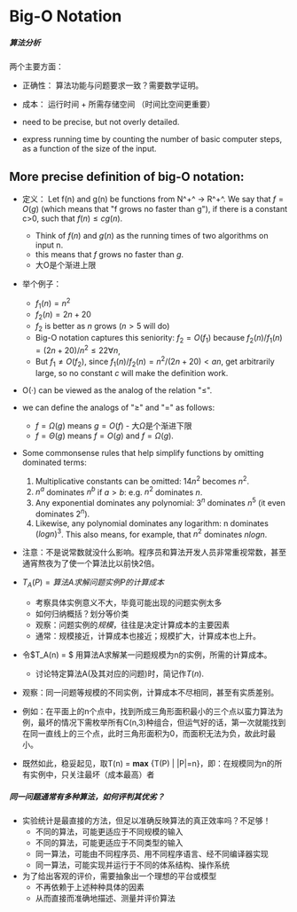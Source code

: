 # Big-O Notation

##### 算法分析

两个主要方面：

* 正确性： 算法功能与问题要求一致？需要数学证明。
* 成本： 运行时间 + 所需存储空间 （时间比空间更重要）

* need to be precise, but not overly detailed. 
* express running time by counting the number of basic computer steps, as a function of the size of the input.

## More precise definition of big-O notation:

* 定义： Let f(n) and g(n) be functions from N^+^ → R^+^. We say that $f=O(g)$ (which means that "f grows no faster than g"), if there is a constant c>0, such that $f(n)≤cg(n)$. 
  * Think of $f(n)$ and $g(n)$ as the running times of two algorithms on input n. 
  * this means that $f$ grows no faster than $g$. 
  * 大O是个渐进上限
* 举个例子：
  * $f_1(n)=n^2$ 
  * $f_2(n)=2n+20$ 
  * $f_2$ is better as $n$ grows ($n>5$ will do)
  * Big-O notation captures this seniority: $f_2=O(f_1)$ because $f_2(n)/f_1(n) = (2n+20)/n^2≤22 \forall n$,
  * But $f_1\ne O(f_2)$, since $f_1(n)/f_2(n)=n^2/(2n+20)<an$, get arbitrarily large, so no constant $c$ will make the definition work. 
* O(·) can be viewed as the analog of the relation "≤".
* we can define the analogs of "≥" and "=" as follows: 
  * $f=\Omega(g)$ means $g=O(f)$ - 大$\Omega$是个渐进下限
  * $f=\Theta(g)$ means $f=O(g)$ and $f=\Omega(g)$.
* Some commonsense rules that help simplify functions by omitting dominated terms: 
  1. Multiplicative constants can be omitted: $14n^2$ becomes $n^2$.
  2. $n^a$ dominates $n^b$ if $a>b$: e.g. $n^2$ dominates $n$.
  3. Any exponential dominates any polynomial: $3^n$ dominates $n^5$ (it even dominates $2^n$).
  4. Likewise, any polynomial dominates any logarithm: n dominates $(log n)^3$. This also means, for example, that $n^2$ dominates $nlogn$.
* 注意：不是说常数就没什么影响。程序员和算法开发人员非常重视常数，甚至通宵熬夜为了使一个算法比以前快2倍。



* $T_A(P) = 算法A求解问题实例P的计算成本$
  * 考察具体实例意义不大，毕竟可能出现的问题实例太多
  * 如何归纳概括？划分等价类
  * 观察：问题实例的*规模*，往往是决定计算成本的主要因素
  * 通常：规模接近，计算成本也接近；规模扩大，计算成本也上升。

* 令$T_A(n) = $ 用算法A求解某一问题规模为n的实例，所需的计算成本。
  * 讨论特定算法A(及其对应的问题)时，简记作$T(n)$.
* 观察：同一问题等规模的不同实例，计算成本不尽相同，甚至有实质差别。
* 例如：在平面上的n个点中，找到所成三角形面积最小的三个点以蛮力算法为例，最坏的情况下需枚举所有C(n,3)种组合，但运气好的话，第一次就能找到在同一直线上的三个点，此时三角形面积为0，而面积无法为负，故此时最小。
* 既然如此，稳妥起见，取T(n) = **max** {T(P) | |P|=n}，即：在规模同为n的所有实例中，只关注最坏（成本最高）者

##### 同一问题通常有多种算法，如何评判其优劣？

* 实验统计是最直接的方法，但足以准确反映算法的真正效率吗？不足够！
  * 不同的算法，可能更适应于不同规模的输入
  * 不同的算法，可能更适应于不同类型的输入
  * 同一算法，可能由不同程序员、用不同程序语言、经不同编译器实现
  * 同一算法，可能实现并运行于不同的体系结构、操作系统
* 为了给出客观的评价，需要抽象出一个理想的平台或模型
  * 不再依赖于上述种种具体的因素
  * 从而直接而准确地描述、测量并评价算法

















